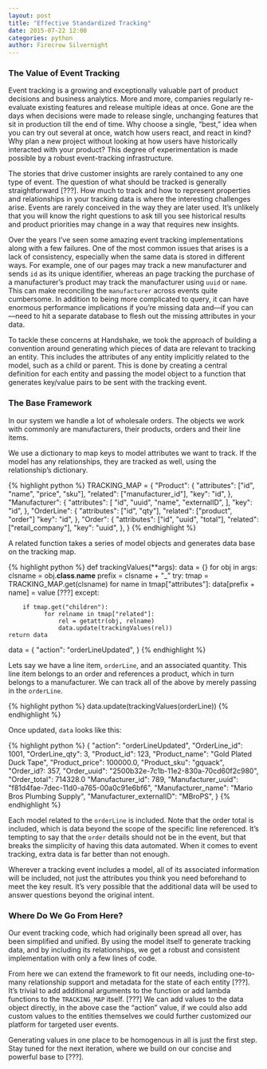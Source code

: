 ```yaml
---
layout: post
title: "Effective Standardized Tracking"
date: 2015-07-22 12:00
categories: python
author: Firecrow Silvernight
---
```


### The Value of Event Tracking

Event tracking is a growing and exceptionally valuable part of product decisions and business analytics. More and more, companies regularly re-evaluate existing features and release multiple ideas at once. Gone are the days when decisions were made to release single, unchanging features that sit in production till the end of time. Why choose a single, “best,” idea when you can try out several at once, watch how users react, and react in kind? Why plan a new project without looking at how users have historically interacted with your product? This degree of experimentation is made possible by a robust event-tracking infrastructure.

The stories that drive customer insights are rarely contained to any one type of event. The question of what should be tracked is generally straightforward [???]. How much to track and how to represent properties and relationships in your tracking data is where the interesting challenges arise. Events are rarely conceived in the way they are later used. It’s unlikely that you will know the right questions to ask till you see historical results and product priorities may change in a way that requires new insights.

Over the years I’ve seen some amazing event tracking implementations along with a few failures. One of the most common issues that arises is a lack of consistency, especially when the same data is stored in different ways. For example, one of our pages may track a new manufacturer and sends `id` as its unique identifier, whereas an page tracking the purchase of a manufacturer’s product may track the manufacturer using `uuid` or `name`. This can make reconciling the `manufacturer` across events quite cumbersome. In addition to being more complicated to query, it can have enormous performance implications if you’re missing data and—if you can—need to hit a separate database to flesh out the missing attributes in your data.

To tackle these concerns at Handshake, we took the approach of building a convention around generating which pieces of data are relevant to tracking an entity. This includes the attributes of any entity implicitly related to the model, such as a child or parent. This is done by creating a central definition for each entity and passing the model object to a function that generates key/value pairs to be sent with the tracking event.

### The Base Framework

In our system we handle a lot of wholesale orders. The objects we work with commonly are manufacturers, their products, orders and their line items.

We use a dictionary to map keys to model attributes we want to track. If the model has any relationships, they are tracked as well, using the relationship’s dictionary.

{% highlight python %}
TRACKING_MAP = {
    "Product": {
        "attributes": ["id", "name", "price", "sku"],
        "related": ["manufacturer_id"],
        "key": "id",
    },
    "Manufacturer": {
        "attributes": [
            "id",
            "uuid",
            "name",
            "externalID",
        ],
        "key": "id",
    },
    "OrderLine": {
        "attributes": ["id", "qty"],
        "related": ["product", "order"]
        "key": "id",
    },
    "Order": {
        "attributes": ["id", "uuid", "total"],
        "related": ["retail_company"],
        "key": "uuid",
    },
}
{% endhighlight %}

A related function takes a series of model objects and generates data base on the tracking map.

{% highlight python %}
def trackingValues(**args):
    data = {}
    for obj in args:
        clsname = obj.__class__.__name__
        prefix = clsname + "_"
        try:
            tmap = TRACKING_MAP.get(clsname)
            for name in tmap["attributes"]:
                data[prefix + name] = value
        [???] except:

        if tmap.get("children"):
              for relname in tmap["related"]:
                  rel = getattr(obj, relname)
                  data.update(trackingValues(rel))
    return data

data = {
    "action": "orderLineUpdated",
}
{% endhighlight %}

Lets say we have a line item, `orderLine`, and an associated quantity. This line item belongs to an order and references a product, which in turn belongs to a manufacturer. We can track all of the above by merely passing in the `orderLine`.

{% highlight python %}
data.update(trackingValues(orderLine))
{% endhighlight %}

Once updated, `data` looks like this:

{% highlight python %}
{
    "action": "orderLineUpdated",
    "OrderLine_id": 1001,
    "OrderLine_qty": 3,
    "Product_id": 123,
    "Product_name": "Gold Plated Duck Tape",
    "Product_price": 100000.0,
    "Product_sku": "gquack",
    "Order_id?: 357,
    "Order_uuid": "2500b32e-7c1b-11e2-830a-70cd60f2c980",
    "Order_total": 714328.0
    "Manufacturer_id": 789,
    "Manufacturer_uuid": "f81d4fae-7dec-11d0-a765-00a0c91e6bf6",
    "Manufacturer_name": "Mario Bros Plumbing Supply",
    "Manufacturer_externalID": "MBroPS",
}
{% endhighlight %}

Each model related to the `orderLine` is included. Note that the order total is included, which is data beyond the scope of the specific line referenced. It’s tempting to say that the `order` details should not be in the event, but that breaks the simplicity of having this data automated. When it comes to event tracking, extra data is far better than not enough.

Wherever a tracking event includes a model, all of its associated information will be included, not just the attributes you think you need beforehand to meet the key result. It’s very possible that the additional data will be used to answer questions beyond the original intent.

### Where Do We Go From Here?

Our event tracking code, which had originally been spread all over, has been simplified and unified. By using the model itself to generate tracking data, and by including its relationships, we get a robust and consistent implementation with only a few lines of code.

From here we can extend the framework to fit our needs, including one-to-many relationship support and metadata for the state of each entity [???]. It’s trivial to add additional arguments to the function or add lambda functions to the `TRACKING_MAP` itself. [???] We can add values to the data object directly, in the above case the “action” value, if we could also add custom values to the entities themselves we could further customized our platform for targeted user events.

Generating values in one place to be homogenous in all is just the first step. Stay tuned for the next iteration, where we build on our concise and powerful base to [???].
